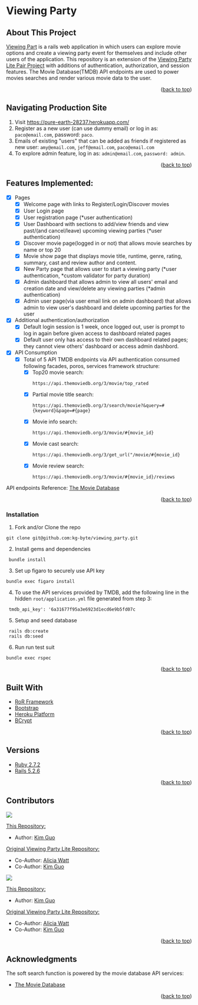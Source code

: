 
<!-- ABOUT THE PROJECT -->
# Viewing Party
## About This Project
[Viewing Part](https://pure-earth-28237.herokuapp.com/) is a rails web application in which users can explore movie options and create a viewing party event for themselves and include other users of the application. This repository is an extension of the [Viewing Party Lite Pair Project](https://github.com/AliciaWatt/viewing_party_lite) with additions of authentication, authorization, and session features. The Movie Database(TMDB) API endpoints are used to power movies searches and render various movie data to the user.
  
<p align="right">(<a href="#top">back to top</a>)</p>

## Navigating Production Site

1. Visit https://pure-earth-28237.herokuapp.com/
1. Register as a new user (can use dummy email) or log in as: `paco@email.com`, password: `paco`.
2. Emails of existing "users" that can be added as friends if registered as new user: `amy@email.com`, `jeff@email.com`, `paco@email.com`
3. To explore admin feature, log in as: `admin@email.com`, `password: admin`.

<p align="right">(<a href="#top">back to top</a>)</p>

## Features Implemented:

- [x] Pages
    - [x] Welcome page with links to Register/Login/Discover movies
    - [x] User Login page
    - [x] User registration page (*user authentication)
    - [x] User Dashboard with sections to add/view friends and view past/(and cancel/leave) upcoming viewing parties (*user authentication)
    - [x] Discover movie page(logged in or not) that allows movie searches by name or top 20
    - [x] Movie show page that displays movie title, runtime, genre, rating, summary, cast and review author and content.
    - [x] New Party page that allows user to start a viewing party (*user authentication, *custom validator for party duration)
    - [x] Admin dashboard that allows admin to view all users' email and creation date and view/delete any viewing parties (*admin authentication)
    - [x] Admin user page(via user email link on admin dashboard) that allows admin to view user's dashboard and delete upcoming parties for the user
- [x] Additional authentication/authorization
    - [x] Default login session is 1 week, once logged out, user is prompt to log in again before given access to dashboard related pages
    - [x] Default user only has access to their own dashboard related pages; they cannot view others' dashboard or access admin dashbord.
- [x] API Consumption
    - [x] Total of 5 API TMDB endpoints via API authentication consumed following facades, poros, services framework structure:
        - [x] Top20 movie search: 
          ```
          https://api.themoviedb.org/3/movie/top_rated
          ```
        - [x] Partial movie title search: 
          ```
          https://api.themoviedb.org/3/search/movie?&query=#{keyword}&page=#{page}
          ```
        - [x] Movie info search: 
          ```
          https://api.themoviedb.org/3/movie/#{movie_id}
          ```
        - [x] Movie cast search: 
          ```
          https://api.themoviedb.org/3/get_url("/movie/#{movie_id}
          ```
        - [x] Movie review search: 
          ```
          https://api.themoviedb.org/3/movie/#{movie_id}/reviews
          ```
API endpoints Reference: [The Movie Database](https://developers.themoviedb.org/3/getting-started/introduction)

<p align="right">(<a href="#top">back to top</a>)</p>

### Installation

1. Fork and/or Clone the repo 
  ```
  git clone git@github.com:kg-byte/viewing_party.git
  ```
2. Install gems and dependencies
  ```
   bundle install
  ```
3. Set up figaro to securely use API key
  ```
  bundle exec figaro install
  ```
4. To use the API services provided by TMDB, add the following line in the hidden `root/application.yml` file generated from step 3: 
  ```
   tmdb_api_key': '6a31677f95a3e6923d1ecd6e9b5fd07c
  ```
5. Setup and seed database
  ```
   rails db:create
   rails db:seed 
  ```
6. Run run test suit 
  ```
  bundle exec rspec
   ```

<p align="right">(<a href="#top">back to top</a>)</p>

## Built With

* [RoR Framework](https://rubyonrails.org/)
* [Bootstrap](https://getbootstrap.com)
* [Heroku Platform](https://dashboard.heroku.com/apps)
* [BCrypt](https://github.com/bcrypt-ruby/bcrypt-ruby)

<p align="right">(<a href="#top">back to top</a>)</p>

## Versions

- [Ruby 2.7.2](https://www.ruby-lang.org/en/news/2021/07/07/ruby-2-7-4-released/)
- [Rails 5.2.6](https://rubygems.org/gems/rails/versions/5.2.6)

<p align="right">(<a href="#top">back to top</a>)</p>

## Contributors
<p>
  <img src="https://img.shields.io/badge/LinkedIn-0077B5?style=for-the-badge&logo=linkedin&logoColor=white" />
</p>

[This Repository:](https://github.com/kg-byte/viewing_party)
- Author: [Kim Guo](https://www.linkedin.com/in/kim-guo-5331b4158/)


[Original Viewing Party Lite Repository:](https://github.com/AliciaWatt/viewing_party_lite)
- Co-Author: [Alicia Watt](https://www.linkedin.com/in/alicia-watt-3bb815225/)
- Co-Author: [Kim Guo](https://www.linkedin.com/in/kim-guo-5331b4158/)


<p>
  <img src="https://img.shields.io/badge/GitHub-100000?style=for-the-badge&logo=github&logoColor=white" />
</p>

[This Repository:](https://github.com/kg-byte/viewing_party)
- Author: [Kim Guo](https://github.com/kg-byte)


[Original Viewing Party Lite Repository:](https://github.com/AliciaWatt/viewing_party_lite)
- Co-Author: [Alicia Watt](https://github.com/AliciaWatt)
- Co-Author: [Kim Guo](https://github.com/kg-byte)

<p align="right">(<a href="#top">back to top</a>)</p>

## Acknowledgments

The soft search function is powered by the movie database API services:

* [The Movie Database](https://developers.themoviedb.org/3/getting-started/introduction)

<p align="right">(<a href="#top">back to top</a>)</p>


